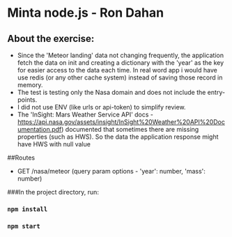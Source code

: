 # Minta node.js - Ron Dahan

## About the exercise:
- Since the 'Meteor landing' data not changing frequently, the application fetch the data on init and creating a dictionary with the 'year' as the key for easier access to the data each time.
In real word app i would have use redis (or any other cache system) instead of saving those record in memory.
- The test is testing only the Nasa domain and does not include the entry-points.
- I did not use ENV (like urls or api-token) to simplify review.
- The 'InSight: Mars Weather Service API' docs - https://api.nasa.gov/assets/insight/InSight%20Weather%20API%20Documentation.pdf) documented that sometimes there are missing properties (such as HWS). So the data the application response might have HWS with null value 
 

##Routes
- GET /nasa/meteor (query param options - 'year': number, 'mass': number)


###In the project directory, run:

### `npm install`
### `npm start`

